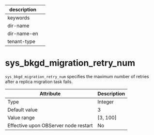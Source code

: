 |description||
|---|---|
|keywords||
|dir-name||
|dir-name-en||
|tenant-type||

# sys_bkgd_migration_retry_num

`sys_bkgd_migration_retry_num` specifies the maximum number of retries after a replica migration task fails.

| **Attribute** | **Description** |
|------------------|------------|
| Type | Integer |
| Default value | 3 |
| Value range | \[3, 100\] |
| Effective upon OBServer node restart | No |
